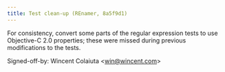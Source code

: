 ```yaml
---
title: Test clean-up (REnamer, 8a5f9d1)
---
```


For consistency, convert some parts of the regular expression tests to use Objective-C 2.0 properties; these were missed during previous modifications to the tests.

Signed-off-by: Wincent Colaiuta &lt;win@wincent.com&gt;
